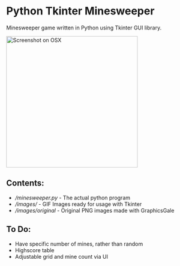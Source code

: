 Python Tkinter Minesweeper
===========================

Minesweeper game written in Python using Tkinter GUI library.

<img src="https://i.imgur.com/8JwCyAQ.png" alt="Screenshot on OSX" height="350"/>

Contents:
----------

- */minesweeper.py* - The actual python program
- */images/* - GIF Images ready for usage with Tkinter
- */images/original* - Original PNG images made with GraphicsGale

To Do:
----------
- Have specific number of mines, rather than random
- Highscore table
- Adjustable grid and mine count via UI

